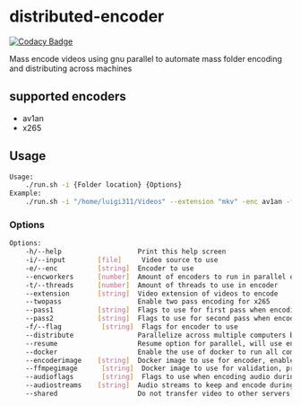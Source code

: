 # distributed-encoder

[![Codacy Badge](https://app.codacy.com/project/badge/Grade/e821a66282354c2f827ad23823b63cce)](https://www.codacy.com/gl/Luigi311/distributed-encoder/dashboard?utm_source=gitlab.com&utm_medium=referral&utm_content=Luigi311/distributed-encoder&utm_campaign=Badge_Grade)  

Mass encode videos using gnu parallel to automate mass folder encoding and distributing across machines

## supported encoders

-   av1an
-   x265

## Usage

```bash
Usage:
    ./run.sh -i {Folder location} {Options}
Example:
    ./run.sh -i "/home/luigi311/Videos" --extension "mkv" -enc av1an -f "-e x265 -v ' -p slower --crf 25 -D 10 -F 2 ' --target-quality 94 --vmaf --mkvmerge" --docker --distribute --audioflags "-c:a aac -b:a 192k" --audiostreams "0,2"
```

### Options

```bash
Options:
    -h/--help                   Print this help screen
    -i/--input        [file]     Video source to use                                                        (default video.mkv)
    -e/--enc          [string]  Encoder to use                                                             (default av1an)
    --encworkers      [number]  Amount of encoders to run in parallel on each machine                      (default encoding threads/cpu threads)
    -t/--threads      [number]  Amount of threads to use in encoder                                        (default av1an:nproc, x265:4)
    --extension       [string]  Video extension of videos to encode                                        (default mkv)
    --twopass                   Enable two pass encoding for x265                                          (default false)
    --pass1           [string]  Flags to use for first pass when encoding, enables twopass
    --pass2           [string]  Flags to use for second pass when encoding, enables twopass
    -f/--flag          [string]  Flags for encoder to use
    --distribute                Parallelize across multiple computers based on ~/.parallel/sshloginfile     (default false)
    --resume                    Resume option for parallel, will use encoding.log and vmaf.log             (default false)
    --docker                    Enable the use of docker to run all commands                               (default false)
    --encoderimage    [string]  Docker image to use for encoder, enables docker                            (default av1an:masterofzen/av1an:master,x265:luigi311/encoders-docker:latest)
    --ffmpegimage      [string]  Docker image to use for validation, prepare and combine, enables docker    (defualt luigi311/encoders-docker:latest)
    --audioflags       [string]  Flags to use when encoding audio during the combine stage                  (default -c:a flac)
    --audiostreams    [string]  Audio streams to keep and encode during hte combine stage, comma seperated (default 0)
    --shared                    Do not transfer video to other servers, use with network storage           (default false)
```
